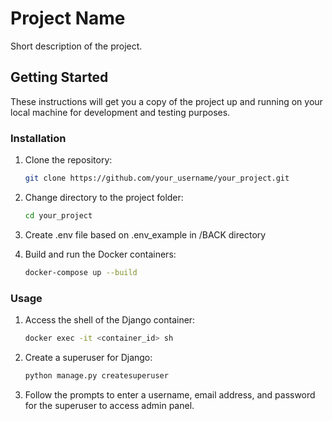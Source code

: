 # Project Name

Short description of the project.

## Getting Started

These instructions will get you a copy of the project up and running on your local machine for development and testing purposes.


### Installation

1. Clone the repository:

    ```bash
    git clone https://github.com/your_username/your_project.git
    ```

2. Change directory to the project folder:

    ```bash
    cd your_project
    ```

3. Create .env file based on .env_example in /BACK directory

4. Build and run the Docker containers:

    ```bash
    docker-compose up --build
    ```

### Usage

1. Access the shell of the Django container:

    ```bash
    docker exec -it <container_id> sh
    ```

2. Create a superuser for Django:

    ```bash
    python manage.py createsuperuser
    ```

3. Follow the prompts to enter a username, email address, and password for the superuser to access admin panel.

